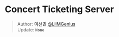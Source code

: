 # Concert Ticketing Server

> Author: **이선민** [@LilMGenius](https://www.linkedin.com/in/lilmgenius/)<br>Update: **`None`**
